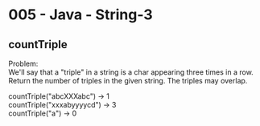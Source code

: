 005 - Java - String-3
=====================

countTriple
----------

Problem:  
We'll say that a "triple" in a string is a char appearing three times in a row. Return the number of triples in the given string. The triples may overlap. 
>
countTriple("abcXXXabc") → 1  
countTriple("xxxabyyyycd") → 3  
countTriple("a") → 0  